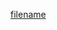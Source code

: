 [comment]: <> (# Open Education API Specification information rendered from README.md)

[filename](../README.md ':include')
